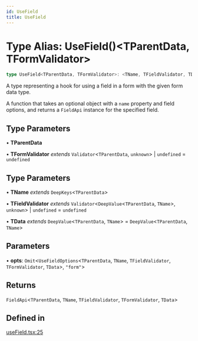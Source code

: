 ```yaml
---
id: UseField
title: UseField
---
```


# Type Alias: UseField()\<TParentData, TFormValidator\>

```ts
type UseField<TParentData, TFormValidator>: <TName, TFieldValidator, TData>(opts) => FieldApi<TParentData, TName, TFieldValidator, TFormValidator, TData>;
```

A type representing a hook for using a field in a form with the given form data type.

A function that takes an optional object with a `name` property and field options, and returns a `FieldApi` instance for the specified field.

## Type Parameters

• **TParentData**

• **TFormValidator** *extends* `Validator`\<`TParentData`, `unknown`\> \| `undefined` = `undefined`

## Type Parameters

• **TName** *extends* `DeepKeys`\<`TParentData`\>

• **TFieldValidator** *extends* `Validator`\<`DeepValue`\<`TParentData`, `TName`\>, `unknown`\> \| `undefined` = `undefined`

• **TData** *extends* `DeepValue`\<`TParentData`, `TName`\> = `DeepValue`\<`TParentData`, `TName`\>

## Parameters

• **opts**: `Omit`\<`UseFieldOptions`\<`TParentData`, `TName`, `TFieldValidator`, `TFormValidator`, `TData`\>, `"form"`\>

## Returns

`FieldApi`\<`TParentData`, `TName`, `TFieldValidator`, `TFormValidator`, `TData`\>

## Defined in

[useField.tsx:25](https://github.com/TanStack/form/blob/bde3b1cb3de955b47034f0bfaa43dec13c67999a/packages/react-form/src/useField.tsx#L25)
